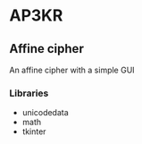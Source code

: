 # AP3KR
## Affine cipher
An affine cipher with a simple GUI

### Libraries
 - unicodedata
 - math
 - tkinter

